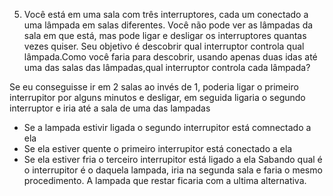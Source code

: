5) Você está em uma sala com três interruptores, cada um conectado a uma lâmpada em salas diferentes. 
Você não pode ver as lâmpadas da sala em que está, mas pode ligar e desligar os interruptores quantas vezes quiser.
Seu objetivo é descobrir qual interruptor controla qual lâmpada.Como você faria para descobrir,
usando apenas duas idas até uma das salas das lâmpadas,qual interruptor controla cada lâmpada? 

Se eu conseguisse ir em 2 salas ao invés de 1, poderia ligar o primeiro interrupitor por alguns minutos e desligar,
em seguida ligaria o segundo interruptor e iria até a sala de uma das lampadas
- Se a lampada estivir ligada o segundo interrupitor está comnectado a ela
- Se ela estiver quente o primeiro interrupitor está conectado a ela
- Se ela estiver fria o terceiro interrupitor está ligado a ela 
Sabando qual é o interrupitor é o daquela lampada, iria na segunda sala e faria o mesmo procedimento. A lampada
que restar ficaria com a ultima alternativa.
